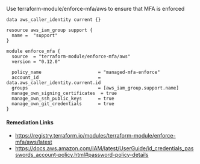 
Use terraform-module/enforce-mfa/aws to ensure that MFA is enforced

```hcl
data aws_caller_identity current {}

resource aws_iam_group support {
  name =  "support"
}

module enforce_mfa {
  source  = "terraform-module/enforce-mfa/aws"
  version = "0.12.0"
  
  policy_name                     = "managed-mfa-enforce"
  account_id                      = data.aws_caller_identity.current.id
  groups                          = [aws_iam_group.support.name]
  manage_own_signing_certificates  = true
  manage_own_ssh_public_keys      = true
  manage_own_git_credentials      = true
}
```

#### Remediation Links
 - https://registry.terraform.io/modules/terraform-module/enforce-mfa/aws/latest
 - https://docs.aws.amazon.com/IAM/latest/UserGuide/id_credentials_passwords_account-policy.html#password-policy-details
        